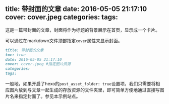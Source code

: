 title: 带封面的文章
date: 2016-05-05 21:17:10
cover: cover.jpeg
categories:
tags:
---

这是一篇带封面的文章，封面将作为标题的背景展示在首页，显示成一个卡片。

<!-- more -->

可以通过在markdown文件顶部指定`cover`属性来显示封面。

```markdown
title: 带封面的文章
toc: true
date: 2016-05-05 21:17:10
cover: cover.jpeg #指定图片资源
categories:
tags:
```
一般地，如果开启了hexo的`post_asset_folder: true`设置项，我们只需要将相应图片放到与文章一起生成的存放资源的文件夹里，即可简单方便地通过直接写图片名来指定封面了。参见本示例站点。
